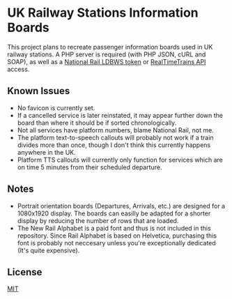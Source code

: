 # UK Railway Stations Information Boards
This project plans to recreate passenger information boards used in UK railway stations. A PHP server is required (with PHP JSON, cURL and SOAP), as well as a [National Rail LDBWS token](http://realtime.nationalrail.co.uk/OpenLDBWSRegistration/) or [RealTimeTrains API](http://api.rtt.io) access.

## Known Issues
- No favicon is currently set.
- If a cancelled service is later reinstated, it may appear further down the board than where it should be if sorted chronologically.
- Not all services have platform numbers, blame National Rail, not me.
- The platform text-to-speech callouts will probably not work if a train divides more than once, though I don't think this currently happens anywhere in the UK.
- Platform TTS callouts will currently only function for services which are on time 5 minutes from their scheduled departure.


## Notes
- Portrait orientation boards (Departures, Arrivals, etc.) are designed for a 1080x1920 display. The boards can easilly be adapted for a shorter display by reducing the number of rows that are loaded.
- The New Rail Alphabet is a paid font and thus is not included in this repository. Since Rail Alphabet is based on Helvetica, purchasing this font is probably not neccesary unless you're exceptionally dedicated (It's quite expensive). 

## License
[MIT](https://github.com/DanielHartUK/UK-Railway-Stations-Information-Boards/blob/master/license.md)
